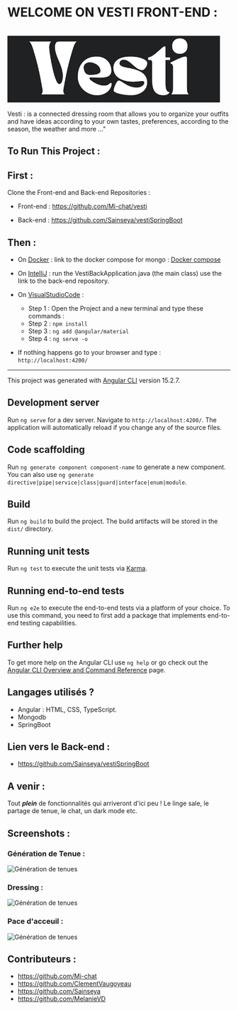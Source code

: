 # WELCOME ON VESTI FRONT-END : 

&nbsp;&nbsp;&nbsp;&nbsp;&nbsp;&nbsp;&nbsp;&nbsp;&nbsp;&nbsp;&nbsp;&nbsp;&nbsp;&nbsp;&nbsp;&nbsp;&nbsp;&nbsp;&nbsp;&nbsp;&nbsp;&nbsp;&nbsp;&nbsp;&nbsp;&nbsp;&nbsp;&nbsp;&nbsp;&nbsp;&nbsp;&nbsp;&nbsp;&nbsp;&nbsp;&nbsp;&nbsp;&nbsp;&nbsp;<img src="https://github.com/Mi-chat/vesti/blob/dev/src/assets/img/logo/logoVestiWhiteLittle.png" width="480" height="150"/>

Vesti : is a connected dressing room that allows you to organize your outfits and have ideas according to your own tastes, preferences, according to the season, the weather and more ..."

## To Run This Project : 
## First : 
Clone the Front-end and Back-end Repositories : 

+ Front-end : 
https://github.com/Mi-chat/vesti

+ Back-end : 
https://github.com/Sainseya/vestiSpringBoot

## Then : 

+ On [Docker](https://www.docker.com/products/docker-desktop/) : 
  link to the docker compose for mongo : [Docker compose](https://hub.docker.com/_/mongo)
  
+ On [IntelliJ](https://www.jetbrains.com/idea/download/#section=windows) :
  run the VestiBackApplication.java (the main class) use the link to the back-end repository.

+ On [VisualStudioCode](https://code.visualstudio.com/download) :
  + Step 1 : Open the Project and a new terminal and type these commands : 
  + Step 2 : `npm install` 
  + Step 3 : `ng add @angular/material`
  + Step 4 : `ng serve -o`
	
+ If nothing happens go to your browser and type : `http://localhost:4200/`

-----------------------------------------------------------------------------------------------------------------------------------------------------------------------------------------

This project was generated with [Angular CLI](https://github.com/angular/angular-cli) version 15.2.7.

## Development server

Run `ng serve` for a dev server. Navigate to `http://localhost:4200/`. The application will automatically reload if you change any of the source files.

## Code scaffolding

Run `ng generate component component-name` to generate a new component. You can also use `ng generate directive|pipe|service|class|guard|interface|enum|module`.

## Build

Run `ng build` to build the project. The build artifacts will be stored in the `dist/` directory.

## Running unit tests

Run `ng test` to execute the unit tests via [Karma](https://karma-runner.github.io).

## Running end-to-end tests

Run `ng e2e` to execute the end-to-end tests via a platform of your choice. To use this command, you need to first add a package that implements end-to-end testing capabilities.

## Further help

To get more help on the Angular CLI use `ng help` or go check out the [Angular CLI Overview and Command Reference](https://angular.io/cli) page.





## Langages utilisés ?
+ Angular : HTML, CSS, TypeScript.
+ Mongodb
+ SpringBoot

## Lien vers le Back-end :
+ https://github.com/Sainseya/vestiSpringBoot

## A venir :
Tout _**plein**_ de fonctionnalités qui arriveront d'ici peu ! Le linge sale, le partage de tenue, le chat, un dark mode etc.

## Screenshots :

### Génération de Tenue : 
![Génération de tenues](https://github.com/Mi-chat/vesti/blob/dev/src/assets/img/logo/Capture%20d'ecrans/Capture%20d'%C3%A9cran%202023-06-13%20100404.png)

### Dressing : 
![Génération de tenues](https://github.com/Mi-chat/vesti/blob/dev/src/assets/img/logo/Capture%20d'ecrans/Capture%20d'%C3%A9cran%202023-06-13%20100404.png)

### Pace d'acceuil : 
![Génération de tenues](https://github.com/Mi-chat/vesti/blob/dev/src/assets/img/logo/Capture%20d'ecrans/Capture%20d'%C3%A9cran%202023-06-13%20100404.png)


## Contributeurs :
+ https://github.com/Mi-chat
+ https://github.com/ClementVaugoyeau
+ https://github.com/Sainseya
+ https://github.com/MelanieVD
